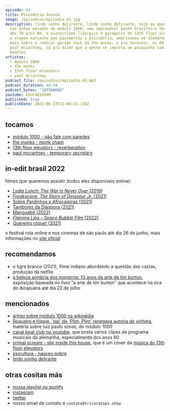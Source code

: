 ```yaml
---
episode: 43
title: Psicodelia Junina
image: /episodios/episodio-43.jpg
description: lindo sonho delirante, lindo sonho delirante, hoje eu quero viajar!
  nas ondas pesadas da módulo 1000, uma improvável banda brasileira dos anos 70;
  dos 70 pros 60, o pioneirismo lisérgico e garageiro de 13th floor elevators e
  a viagem marcante que pavimentou a psicodelia; americanos na alemanha, saiba
  mais sobre o radical garage rock da the monks; e pra terminar, os 80 anos de
  paul mccartney, só pra dizer que a gente se importa um pouquinho com os
  beatles
artistas:
  - módulo 1000
  - the monks
  - 13th floor elevators
  - paul mccartney
podcast_file: /episodios/episodio-43.mp3
podcast_duration: 44:44
podcast_bytes: "107368603"
youtube: kSUr4D1eO4M
published: true
publishDate: 2022-06-23T12:00:21.110Z
---
```

## tocamos

* [módulo 1000 - não fale com paredes](https://www.youtube.com/watch?v=EN-vi3XieGI)
* [the monks - monk chant](https://www.youtube.com/watch?v=3H-fmmNmrRs)
* [13th floor elevators - reverberation](https://www.youtube.com/watch?v=GSYSQYGtpXM)
* [paul mccartney - temporary secretary](https://www.youtube.com/watch?v=o78aNmaNBqM)

## in-edit brasil 2022

filmes que queremos assistir (todos eles disponíveis online):

* [*Lydia Lunch: The War Is Never Over* (2019)](https://br.in-edit.org/filmes/lydia-lunch-the-war-is-never-over/)
* [*Freakscene: The Story of Dinosaur Jr.* (2021)](https://br.in-edit.org/filmes/freakscene-the-story-of-dinosaur-jr/)
* [Sobre Pardinhos e Afrocaipiras (2021)](https://br.in-edit.org/filmes/sobre-pardinhos-e-afrocaipiras/)
* [Tambores da Diáspora (2021)](https://br.in-edit.org/filmes/tambores-da-diaspora/)
* [Manguebit (2022)](https://br.in-edit.org/filmes/manguebit/)
* [*Flaming Lips – Space Bubble Film* (2022)](https://br.in-edit.org/filmes/flaming-lips-space-bubble-film/)
* [Queremo róque! (2021)](https://br.in-edit.org/filmes/queremo-roque/)

o festival rola online e nos cinemas de são paulo até dia 26 de junho, mais informações no [site oficial](https://br.in-edit.org/)

## recomendamos

* o tigre branco (2021), filme indiano abordando a questão das castas, produção da netflix
* [a beleza sombria dos monstros: 13 anos da arte de tim burton](https://site.ingressorapido.com.br/timburton/), exposição baseada no livro "a arte de tim burton" que acontece na oca do ibirapuera até dia 22 de julho

## mencionados

* [artigo sobre módulo 1000 na wikipédia](https://pt.wikipedia.org/wiki/M%C3%B3dulo_1000)
* [Roqueiro e hippie, 'pai' do 'Plim, Plim' renegava autoria de vinheta](https://noticiasdatv.uol.com.br/noticia/televisao/roqueiro-e-hippie-pai-do-plim-plim-renegava-autoria-de-vinheta-7540), matéria sobre luiz paulo simas, do módulo 1000
* [canal beat club no youtube](https://www.youtube.com/c/beatclub), que posta vários clipes de programa musicais da alemanha, especialmente dos anos 60
* [primal scream - slip inside this house](https://www.youtube.com/watch?v=StskEnmH9l8), que é um cover da [música do 13th floor elevators](https://www.youtube.com/watch?v=nwSA0Tckwbk)
* [psicultura - nasceu pobre](https://www.youtube.com/watch?v=dts8Wdh8Grs)
* [lindo sonho delirante](https://www.poeirazine.com.br/loja/lsd/)

## otras cositas más

* [nossa playlist no spotify](https://open.spotify.com/playlist/0UiztKuga6LmTAxWTsUQdw?si=fb96026bc1994d90)
* [instagram](https://www.instagram.com/triceratops.show/)
* [twitter](https://twitter.com/TriceratopsShow/)
* nosso email de contato é `contato@triceratops.show`